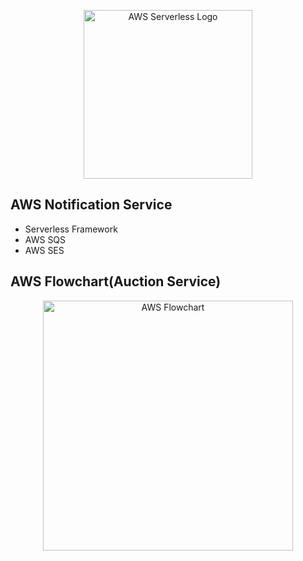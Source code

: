 <p align="center">
  <a href="http://" target="blank"><img src="https://www.albirasolutions.com/images/aws-serverless.png" width="270" alt="AWS Serverless Logo" /></a>
</p>

## AWS Notification Service

-  Serverless Framework
-  AWS SQS
-  AWS SES

## AWS Flowchart(Auction Service)

<p align="center">
  <a href="http://" target="blank"><img src="https://i.postimg.cc/L5xDdYt9/image.png" width="400" alt="AWS Flowchart" /></a>
</p>
